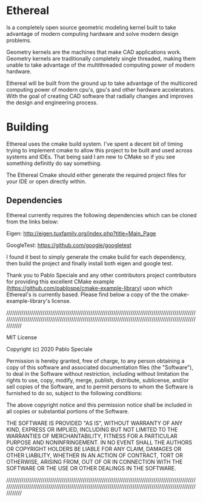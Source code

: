 # Ethereal
Is a completely open source geometric modeling kernel built to take advantage of modern computing hardware and solve modern design problems.

Geometry kernels are the machines that make CAD applications work. Geometry kernels are traditionally completely single threaded, making them unable to take advantage of the multithreaded computing power of modern hardware. 

Ethereal will be built from the ground up to take advantage of the multicored computing power of modern cpu's, gpu's and other hardware accelerators. With the goal of creating CAD software that radially changes and improves the design and engineering process. 


# Building

Ethereal uses the cmake build system. I've spent a decent bit of timing trying to implement cmake to allow this project to be built and used across systems and IDEs. That being said I am new to CMake so if you see something definitly do say something. 

The Ethereal Cmake should either generate the required project files for your IDE or open directly within.

## Dependencies

Ethereal currently requires the following dependencies which can be cloned from the links below:

Eigen: http://eigen.tuxfamily.org/index.php?title=Main_Page

GoogleTest: https://github.com/google/googletest

I found it best to simply generate the cmake build for each dependency, then build the project and finally install both eigen and google test.

Thank you to Pablo Speciale and any other contributors project contributors for providing this excellent CMake example (https://github.com/pablospe/cmake-example-library) upon which Ethereal's is currently based. Please find below a copy of the the cmake-example-library's license. 

//////////////////////////////////////////////////////////////////////////////////////////////////////////////////////////////////////////////////////////////////////////////////////////////////////////////

MIT License

Copyright (c) 2020 Pablo Speciale

Permission is hereby granted, free of charge, to any person obtaining a copy
of this software and associated documentation files (the "Software"), to deal
in the Software without restriction, including without limitation the rights
to use, copy, modify, merge, publish, distribute, sublicense, and/or sell
copies of the Software, and to permit persons to whom the Software is
furnished to do so, subject to the following conditions:

The above copyright notice and this permission notice shall be included in all
copies or substantial portions of the Software.

THE SOFTWARE IS PROVIDED "AS IS", WITHOUT WARRANTY OF ANY KIND, EXPRESS OR
IMPLIED, INCLUDING BUT NOT LIMITED TO THE WARRANTIES OF MERCHANTABILITY,
FITNESS FOR A PARTICULAR PURPOSE AND NONINFRINGEMENT. IN NO EVENT SHALL THE
AUTHORS OR COPYRIGHT HOLDERS BE LIABLE FOR ANY CLAIM, DAMAGES OR OTHER
LIABILITY, WHETHER IN AN ACTION OF CONTRACT, TORT OR OTHERWISE, ARISING FROM,
OUT OF OR IN CONNECTION WITH THE SOFTWARE OR THE USE OR OTHER DEALINGS IN THE
SOFTWARE.

//////////////////////////////////////////////////////////////////////////////////////////////////////////////////////////////////////////////////////////////////////////////////////////////////////////////
